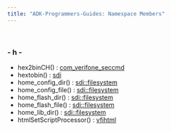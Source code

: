 ```yaml
---
title: "ADK-Programmers-Guides: Namespace Members"
---
```


 

### - h -

- hex2binCH() : <a href="namespacecom__verifone__seccmd.md#a40857c3b0bad84b00cb6e8aa0ec585e0">com_verifone_seccmd</a>
- hextobin() : <a href="namespacesdi.md#aa7fda2cc5788cacfc2e267534b6391cd">sdi</a>
- home_config_dir() : <a href="namespacesdi_1_1filesystem.md#a1eee0f47abbf3108854b4178e194ba45">sdi::filesystem</a>
- home_config_file() : <a href="namespacesdi_1_1filesystem.md#adebb7050fa15bdc4361a3d24f2c6e2f3">sdi::filesystem</a>
- home_flash_dir() : <a href="namespacesdi_1_1filesystem.md#a0de1824701ee8494b54c3c97cb17039b">sdi::filesystem</a>
- home_flash_file() : <a href="namespacesdi_1_1filesystem.md#a5748ac7656cef8d6b10941d76eac115d">sdi::filesystem</a>
- home_lib_dir() : <a href="namespacesdi_1_1filesystem.md#a98b1808447b0f9e7848b35156a4c7cc9">sdi::filesystem</a>
- htmlSetScriptProcessor() : <a href="namespacevfihtml.md#a3635a881d0a3f4ac7e347a6990bc9021">vfihtml</a>
